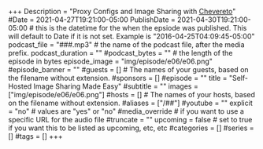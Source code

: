 +++
Description = "Proxy Configs and Image Sharing with [Chevereto](https://v3-docs.chevereto.com/get-started/#use)"
#Date = 2021-04-27T19:21:00-05:00
PublishDate = 2021-04-30T19:21:00-05:00 # this is the datetime for the when the epsiode was published. This will default to Date if it is not set. Example is "2016-04-25T04:09:45-05:00"
podcast_file = "###.mp3" # the name of the podcast file, after the media prefix.
podcast_duration = ""
#podcast_bytes = "" # the length of the episode in bytes
episode_image = "img/episode/e06/e06.png"
#episode_banner = ""
#guests = [] # The names of your guests, based on the filename without extension.
#sponsors = []
#episode = ""
title = "Self-Hosted Image Sharing Made Easy"
#subtitle = ""
images = ["img/episode/e06/e06.png"]
#hosts = [] # The names of your hosts, based on the filename without extension.
#aliases = ["/##"]
#youtube = ""
explicit = "no" # values are "yes" or "no"
#media_override # if you want to use a specific URL for the audio file
#truncate = ""
upcoming = false # set to true if you want this to be listed as upcoming, etc, etc
#categories = []
#series = []
#tags = []
+++
